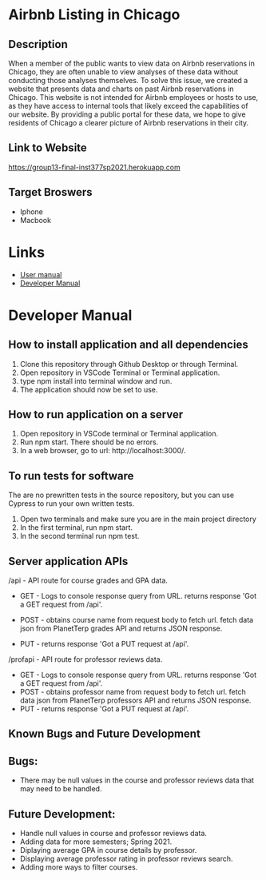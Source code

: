 # Airbnb Listing in Chicago
## Description

When a member of the public wants to view data on Airbnb reservations in Chicago, they are often unable to view analyses of these data without conducting those analyses themselves. To solve this issue, we created a website that presents data and charts on past Airbnb reservations in Chicago. This website is not intended for Airbnb employees or hosts to use, as they have access to internal tools that likely exceed the capabilities of our website. By providing a public portal for these data, we hope to give residents of Chicago a clearer picture of Airbnb reservations in their city.

## Link to Website
https://group13-final-inst377sp2021.herokuapp.com

## Target Broswers
* Iphone
* Macbook

# Links
* [User manual](https://scheduleofpt.herokuapp.com/documentation.html)
* <a href="Developer manual" >Developer Manual</a>

# <a name ="Developer Manual"></a> Developer Manual


##  How to install application and all dependencies
1. Clone this repository through Github Desktop or through Terminal.
2. Open repository in VSCode Terminal or Terminal application.
3. type npm install into terminal window and run.
4. The application should now be set to use.

## How to run application on a server
1. Open repository in VSCode terminal or Terminal application.
2. Run npm start. There should be no errors.
3. In a web browser, go to url: http://localhost:3000/.

## To run tests for software

The are no prewritten tests in the source repository, but you can use Cypress to run your own written tests.

1. Open two terminals and make sure you are in the main project directory
2. In the first terminal, run npm start.
3. In the second terminal run npm test.

## Server application APIs

/api - API route for course grades and GPA data.

* GET - Logs to console response query from URL. returns response 'Got a GET     request from /api'.

* POST - obtains course name from request body to fetch url. fetch data json from PlanetTerp grades API and returns JSON response.
* PUT - returns response 'Got a PUT request at /api'.

/profapi - API route for professor reviews data.

* GET - Logs to console response query from URL. returns response 'Got a GET request from /api'.
* POST - obtains professor name from request body to fetch url. fetch data json from PlanetTerp professors API and returns JSON response.
* PUT - returns response 'Got a PUT request at /api'.

## Known Bugs and Future Development

## Bugs:

* There may be null values in the course and professor reviews data that may need to be handled.

## Future Development:
* Handle null values in course and professor reviews data.
* Adding data for more semesters; Spring 2021.
* Diplaying average GPA in course details by professor.
* Displaying average professor rating in professor reviews search.
* Adding more ways to filter courses.